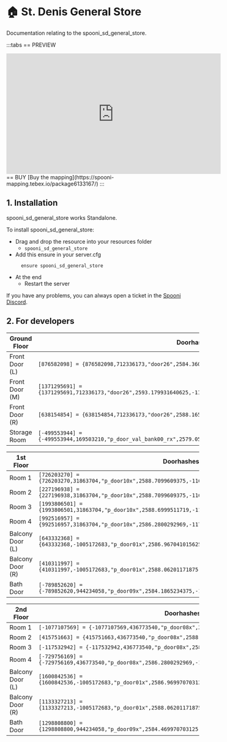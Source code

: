 # 🏠 St. Denis General Store
Documentation relating to the spooni_sd_general_store.

:::tabs
== PREVIEW
<iframe width="560" height="315" src="https://www.youtube.com/embed/cEMjerej46s?si=7ZH_48HjLUJ77PEb" frameborder="0" allow="accelerometer; autoplay; clipboard-write; encrypted-media; gyroscope; picture-in-picture; web-share" allowfullscreen></iframe>
== BUY
[Buy the mapping](https://spooni-mapping.tebex.io/package6133167/)
:::

## 1. Installation
spooni_sd_general_store works Standalone.  

To install spooni_sd_general_store:
- Drag and drop the resource into your resources folder
  - `spooni_sd_general_store`
- Add this ensure in your server.cfg
  ```
    ensure spooni_sd_general_store
  ```
- At the end
  - Restart the server

If you have any problems, you can always open a ticket in the [Spooni Discord](https://discord.gg/spooni).

## 2. For developers
| Ground Floor              | Doorhashes
|---------------------------|----------------------------------------------------------------------------------|
| Front Door (L)            | `[876582098] = {876582098,712336173,"door26",2584.360107421875,-1173.800048828125,52.68999862670898}`
| Front Door (M)            | `[1371295691] = {1371295691,712336173,"door26",2593.179931640625,-1163.300048828125,52.68999862670898}`
| Front Door (R)            | `[638154854] = {638154854,712336173,"door26",2588.1650390625,-1154.949951171875,52.69300079345703}`
| Storage Room              | `[-499553944] = {-499553944,169503210,"p_door_val_bank00_rx",2579.053466796875,-1162.925537109375,52.67250061035156}`

| 1st Floor                 | Doorhashes
|---------------------------|----------------------------------------------------------------------------------|
| Room 1                    | `[726203270] = {726203270,31863704,"p_door10x",2588.7099609375,-1161.1600341797,58.209999084473}`
| Room 2                    | `[227196938] = {227196938,31863704,"p_door10x",2588.7099609375,-1162.5799560547,58.209999084473}`
| Room 3                    | `[1993806501] = {1993806501,31863704,"p_door10x",2588.6999511719,-1170.0300292969,58.209999084473}`
| Room 4                    | `[992516957] = {992516957,31863704,"p_door10x",2586.2800292969,-1170.0400390625,58.209999084473}`
| Balcony Door (L)          | `[643332368] = {643332368,-1005172683,"p_door01x",2586.967041015625,-1174.3599853515625,58.16999816894531}`
| Balcony Door (R)          | `[410311997] = {410311997,-1005172683,"p_door01x",2588.06201171875,-1154.4599609375,58.16999816894531}`
| Bath Door                 | `[-789852620] = {-789852620,944234058,"p_door09x",2584.1865234375,-1163.2099609375,58.20000076293945}`

| 2nd Floor                 | Doorhashes
|---------------------------|----------------------------------------------------------------------------------|
| Room 1                    | `[-1077107569] = {-1077107569,436773540,"p_door08x",2588.75,-1161.1600341797,62.360000610352}`
| Room 2                    | `[415751663] = {415751663,436773540,"p_door08x",2588.75,-1162.5799560547,62.360000610352}`
| Room 3                    | `[-117532942] = {-117532942,436773540,"p_door08x",2588.75,-1170.0300292969,62.360000610352}`
| Room 4                    | `[-729756169] = {-729756169,436773540,"p_door08x",2586.2800292969,-1170.0400390625,62.360000610352}`
| Balcony Door (L)          | `[1600842536] = {1600842536,-1005172683,"p_door01x",2586.969970703125,-1174.3599853515625,62.27999877929687}`
| Balcony Door (R)          | `[1133327213] = {1133327213,-1005172683,"p_door01x",2588.06201171875,-1154.4599609375,62.29000091552734}`
| Bath Door                 | `[1298808800] = {1298808800,944234058,"p_door09x",2584.469970703125,-1159.1700439453125,62.28981781005859}`

